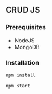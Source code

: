 ## CRUD JS

### Prerequisites

* NodeJS
* MongoDB

### Installation

```
npm install
```

```
npm start
```
